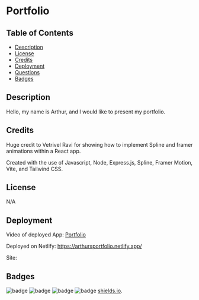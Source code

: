 # Portfolio

## Table of Contents

- [Description](#description)
- [License](#license)
- [Credits](#credits)
- [Deployment](#deployment)
- [Questions](#questions)
- [Badges](#badges)

## Description

Hello, my name is Arthur, and I would like to present my portfolio.

## Credits

Huge credit to Vetrivel Ravi for showing how to implement Spline and framer animations within a React app.

Created with the use of Javascript, Node, Express.js, Spline, Framer Motion, Vite, and Tailwind CSS.

## License

N/A

## Deployment

Video of deployed App:
[Portfolio](https://codepro-abridges.github.io/Portfolio/)

Deployed on Netlify:
https://arthursportfolio.netlify.app/

Site:

## Badges

![badge](https://img.shields.io/badge/Arthurs%20badge-2EB107)
![badge](https://img.shields.io/badge/40%-HTML-FF704D)
![badge](https://img.shields.io/badge/5%-CSS-61CCD2)
![badge](https://img.shields.io/badge/55%-JavaScript-FF700B)
[shields.io](https://shields.io/).
